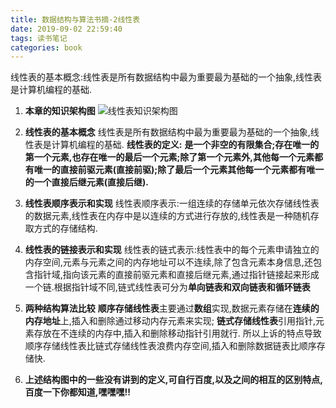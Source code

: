 ```yaml
---
title: 数据结构与算法书摘-2线性表
date: 2019-09-02 22:59:40
tags: 读书笔记
categories: book
---
```

线性表的基本概念:线性表是所有数据结构中最为重要最为基础的一个抽象,线性表是计算机编程的基础.
 1. **本章的知识架构图**
 ![线性表知识架构图](https://img-blog.csdnimg.cn/20190902222730514.png?x-oss-process=image/watermark,type_ZmFuZ3poZW5naGVpdGk,shadow_10,text_aHR0cHM6Ly9ibG9nLmNzZG4ubmV0L3FxXzIwMzQwNTQ3,size_16,color_FFFFFF,t_70)
 2. **线性表的基本概念**
 	线性表是所有数据结构中最为重要最为基础的一个抽象,线性表是计算机编程的基础.
 	**线性表的定义:** **是一个非空的有限集合;存在唯一的第一个元素,也存在唯一的最后一个元素;除了第一个元素外,其他每一个元素都有唯一的直接前驱元素(直接前驱);除了最后一个元素其他每一个元素都有唯一的一个直接后继元素(直接后继).**
 	
 3. **线性表顺序表示和实现**
 	线性表顺序表示:一组连续的存储单元依次存储线性表的数据元素,线性表在内存中是以连续的方式进行存放的,线性表是一种随机存取方式的存储结构.
 
 
 4. **线性表的链接表示和实现**
 	线性表的链式表示:线性表中的每个元素申请独立的内存空间,元素与元素之间的内存地址可以不连续,除了包含元素本身信息,还包含指针域,指向该元素的直接前驱元素和直接后继元素,通过指针链接起来形成一个链.根据指针域不同,链式线性表可分为**单向链表和双向链表和循环链表**
 	
 5. **两种结构算法比较**
 	**顺序存储线性表**主要通过**数组**实现,数据元素存储在**连续的内存地址**上,插入和删除通过移动内存元素来实现;
 	**链式存储线性表**引用指针,元素存放在不连续的内存中,插入和删除移动指针引用就行.
 	所以上诉的特点导致顺序存储线性表比链式存储线性表浪费内存空间,插入和删除数据链表比顺序存储快.
 	
 6. **上述结构图中的一些没有讲到的定义,可自行百度,以及之间的相互的区别特点,百度一下你都知道,嘿嘿嘿!!**
 	